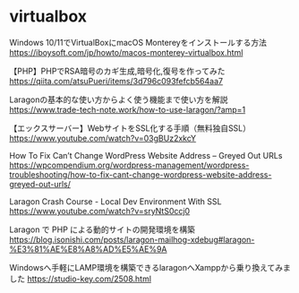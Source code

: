 # virtualbox
Windows 10/11でVirtualBoxにmacOS Montereyをインストールする方法
https://iboysoft.com/jp/howto/macos-monterey-virtualbox.html


【PHP】PHPでRSA暗号のカギ生成,暗号化,復号を作ってみた
https://qiita.com/atsuPueri/items/3d796c093fefcb564aa7

Laragonの基本的な使い方からよく使う機能まで使い方を解説
https://www.trade-tech-note.work/how-to-use-laragon/?amp=1

【エックスサーバー】WebサイトをSSL化する手順（無料独自SSL）
https://www.youtube.com/watch?v=03gBUz2xkcY

How To Fix Can’t Change WordPress Website Address – Greyed Out URLs
https://wpcompendium.org/wordpress-management/wordpress-troubleshooting/how-to-fix-cant-change-wordpress-website-address-greyed-out-urls/

Laragon Crash Course - Local Dev Environment With SSL
https://www.youtube.com/watch?v=sryNtS0ccj0

Laragon で PHP による動的サイトの開発環境を構築
https://blog.isonishi.com/posts/laragon-mailhog-xdebug#laragon-%E3%81%AE%E8%A8%AD%E5%AE%9A

Windowsへ手軽にLAMP環境を構築できるlaragonへXamppから乗り換えてみました
https://studio-key.com/2508.html

